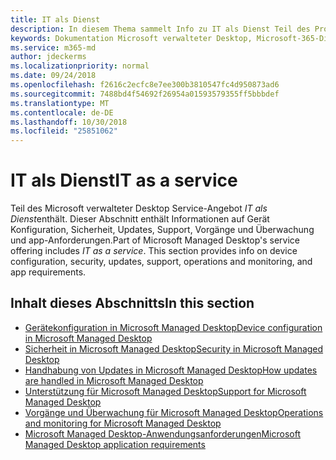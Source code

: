 ```yaml
---
title: IT als Dienst
description: In diesem Thema sammelt Info zu IT als Dienst Teil des Programms Microsoft verwalteten Desktops
keywords: Dokumentation Microsoft verwalteter Desktop, Microsoft-365-Dienst
ms.service: m365-md
author: jdeckerms
ms.localizationpriority: normal
ms.date: 09/24/2018
ms.openlocfilehash: f2616c2ecfc8e7ee300b3810547fc4d950873ad6
ms.sourcegitcommit: 7488bd4f54692f26954a01593579355ff5bbbdef
ms.translationtype: MT
ms.contentlocale: de-DE
ms.lasthandoff: 10/30/2018
ms.locfileid: "25851062"
---
```

# <a name="it-as-a-service"></a><span data-ttu-id="7fc52-104">IT als Dienst</span><span class="sxs-lookup"><span data-stu-id="7fc52-104">IT as a service</span></span>
<span data-ttu-id="7fc52-p101">Teil des Microsoft verwalteter Desktop Service-Angebot *IT als Dienst*enthält. Dieser Abschnitt enthält Informationen auf Gerät Konfiguration, Sicherheit, Updates, Support, Vorgänge und Überwachung und app-Anforderungen.</span><span class="sxs-lookup"><span data-stu-id="7fc52-p101">Part of Microsoft Managed Desktop's service offering includes *IT as a service*. This section provides info on device configuration, security, updates, support, operations and monitoring, and app requirements.</span></span> 

## <a name="in-this-section"></a><span data-ttu-id="7fc52-107">Inhalt dieses Abschnitts</span><span class="sxs-lookup"><span data-stu-id="7fc52-107">In this section</span></span>

- [<span data-ttu-id="7fc52-108">Gerätekonfiguration in Microsoft Managed Desktop</span><span class="sxs-lookup"><span data-stu-id="7fc52-108">Device configuration in Microsoft Managed Desktop</span></span>](device-policies.md)
- [<span data-ttu-id="7fc52-109">Sicherheit in Microsoft Managed Desktop</span><span class="sxs-lookup"><span data-stu-id="7fc52-109">Security in Microsoft Managed Desktop</span></span>](security.md)
- [<span data-ttu-id="7fc52-110">Handhabung von Updates in Microsoft Managed Desktop</span><span class="sxs-lookup"><span data-stu-id="7fc52-110">How updates are handled in Microsoft Managed Desktop</span></span>](updates.md)
- [<span data-ttu-id="7fc52-111">Unterstützung für Microsoft Managed Desktop</span><span class="sxs-lookup"><span data-stu-id="7fc52-111">Support for Microsoft Managed Desktop</span></span>](support.md)
- [<span data-ttu-id="7fc52-112">Vorgänge und Überwachung für Microsoft Managed Desktop</span><span class="sxs-lookup"><span data-stu-id="7fc52-112">Operations and monitoring for Microsoft Managed Desktop</span></span>](operations-and-monitoring.md)
- [<span data-ttu-id="7fc52-113">Microsoft Managed Desktop-Anwendungsanforderungen</span><span class="sxs-lookup"><span data-stu-id="7fc52-113">Microsoft Managed Desktop application requirements</span></span>](mmd-app-requirements.md)
